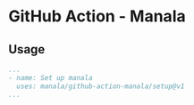 # GitHub Action - Manala

## Usage

```yaml
...
- name: Set up manala
  uses: manala/github-action-manala/setup@v1
...
```
